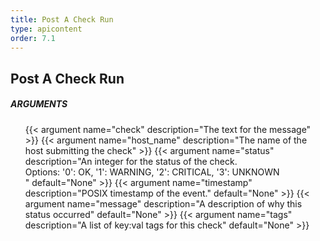 ```yaml
---
title: Post A Check Run
type: apicontent
order: 7.1
---
```


## Post A Check Run

##### ARGUMENTS
<ul class="arguments">
    {{< argument name="check" description="The text for the message" >}}
    {{< argument name="host_name" description="The name of the host submitting the check" >}}
    {{< argument name="status" description="An integer for the status of the check. <div>Options: '0': OK, '1': WARNING, '2': CRITICAL, '3': UNKNOWN  </div>" default="None" >}}
    {{< argument name="timestamp" description="POSIX timestamp of the event." default="None" >}}
    {{< argument name="message" description="A description of why this status occurred" default="None" >}}
    {{< argument name="tags" description="A list of key:val tags for this check" default="None" >}}
</ul>